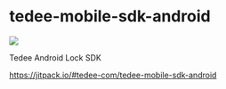 # tedee-mobile-sdk-android

[![](https://jitpack.io/v/tedee-com/tedee-mobile-sdk-android.svg)](https://jitpack.io/#tedee-com/tedee-mobile-sdk-android)

Tedee Android Lock SDK

https://jitpack.io/#tedee-com/tedee-mobile-sdk-android
